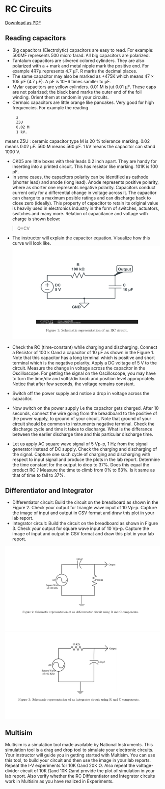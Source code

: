 RC Circuits
===========

[Download as PDF](lab2.pdf)

Reading capacitors
----------------
* Big capacitors (Electrolytic) capacitors are easy to read. For example: 500MF represents 500 micro farad. All big capacitors are polarized.
* Tantalum capacitors are silvered colored cylinders. They are also polarized with a + mark and metal nipple mark the positive end. For example 4R7μ represents 4.7 μF. R marks the decimal places.
* The same capacitor may also be marked as +475K which means 47 × 105 pF (4.7 μF). A pF is 10−6 times samller to μF.
* Mylar capacitors are yellow cylinders. 0.01 M is jut 0.01 μF. These caps are not polarized; the black band marks the outer end of the foil winding. Orient them at random in your circuits.
* Cermaic capacitors are little orange like pancakes. Very good for high frequencies. For example the reading
> 
         2
         Z5U
         0.02 M
         1 kV.

means Z5U : ceramic capacitor type
M is 20 % tolerance marking. 0.02 means 0.02 μF. 560 M means 560 pF. 1 kV means the capacitor can stand 1000 V.

* CK05 are little boxes with their leads 0.2 inch apart. They are handy for inserting into a printed circuit. This has resistor like marking. 101K is 100 pF.
* In some cases, the capacitors polarity can be identified as cathode (shorter lead) and anode (long lead). Anode represents positive polarity, where as shorter one represents negative polarity.
Capacitors conduct current only for a differential change in voltage across it. The capacitor can charge to a maximum posible ratings and can discharge back to close zero (ideally). This property of capacitor to retain its original value is heavily used in electronics industry in the form of switches, actuators, switches and many more. Relation of capacitance and voltage with charge is shown below:
> Q=CV

* The instructor will explain the capacitor equation. Visualize how this curve will look like.
![Figure 1](fig1.png)

* Check the RC (time-constant) while charging and discharging. Connect a Resistor of 100 k Ωand a capacitor of 10 μF as shown in the Figure 1. Note that this capacitor has a long terminal which is positive and short terminal which is the negative polarity.
Apply a DC voltage of 5 V to the circuit. Measure the change in voltage across the capacitor in the Oscilloscope. For getting the signal on the Oscilloscope, you may have to turn the time/div and volts/div knob and position level appropriately. Notice that after few seconds, the voltage remains constant.
* Switch off the power supply and notice a drop in voltage across the capacitor.
* Now switch on the power supply i.e the capacitor gets charged. After 10 seconds, connect the wire going from the breadboard to the positive of the power supply, to ground of your circuit. Note that ground of your circuit should be common to instruments negative terminal. Check the discharge cycle and time it takes to discharge. What is the differance between the earlier discharge time and this particular discharge time.
* Let us apply AC square wave signal of 5 Vp-p, 1 Hz from the signal generator instead of DC supply. Check the charging and discharging of the signal. Capture one such cycle of charging and discharging with respect to input signal and produce the plots in the lab report. Determine the time constant for the output to drop to 37%. Does this equal the product RC ? Measure the time to climb from 0% to 63%. Is it same as that of time to fall to 37%.

Differentiator and Integrator
-----------------------------
* Differentiator circuit: Build the circuit on the breadboard as shown in the Figure 2. Check your output for triangle wave input of 10 Vp-p. Capture the image of input and output in CSV format and draw this plot in your lab report.
* Integrator circuit: Build the circuit on the breadboard as shown in Figure 3.
Check your output for square wave input of 10 Vp-p. Capture the image of input and output in CSV
format and draw this plot in your lab report.

![Figure 2](fig2.png)
![Figure 3](fig3.png)


Multisim
--------
Multisim is a simulation tool made available by National Instruments. This simulation tool is a drag and drop tool to simulate your electronic circuits. Your instructor will guide you in getting started with Multisim. You can use this tool, to build your circuit and then use the image in your lab reports.
Repeat the I-V experiments for 10K Ωand 20K Ω. Also repeat the voltage-divider circuit of 10K Ωand 10K Ωand provide the plot of simulation in your lab report.
Also verify whether the RC Differentiator and Integrator circuits work in Multisim as you have realized in Experiments.